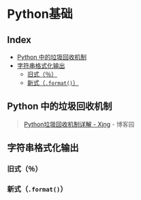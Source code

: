 # Python基础

## Index

* [Python 中的垃圾回收机制](pythona-ji-chu.md#python-中的垃圾回收机制)
* [字符串格式化输出](pythona-ji-chu.md#字符串格式化输出)
  * [旧式（％）](pythona-ji-chu.md#旧式％)
  * [新式（`.format()`）](pythona-ji-chu.md#新式format)

## Python 中的垃圾回收机制

> [Python垃圾回收机制详解 - Xjng](http://www.cnblogs.com/Xjng/p/5128269.html) - 博客园

## 字符串格式化输出

### 旧式（％）

### 新式（`.format()`）

